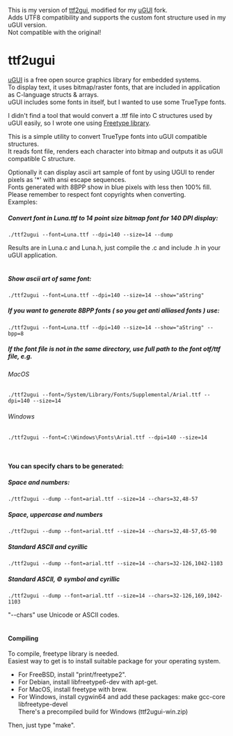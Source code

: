 This is my version of [ttf2gui](https://github.com/AriZuu/ttf2ugui), modified for my [uGUI](https://github.com/deividalfa/UGUI) fork.<br>
Adds UTF8 compatibility and supports the custom font structure used in my uGUI version.<br>
Not compatible with the original!<br>

ttf2ugui
========

[uGUI][1] is a free open source graphics library for embedded systems.<br>
To display text, it uses bitmap/raster fonts, that are included in application as C-language structs & arrays.<br>
uGUI includes some fonts in itself, but I wanted to use some TrueType fonts.<br>

I didn't find a tool that would convert a .ttf file into C structures used by uGUI easily, so I wrote one using [Freetype library][2].<br>

This is a simple utility to convert TrueType fonts into uGUI compatible structures.<br>
It reads font file, renders each character into bitmap and outputs it as uGUI compatible C structure.<br>

Optionally it can display ascii art sample of font by using UGUI to render pixels as '*' with ansi escape sequences.<br>
Fonts generated with 8BPP show in blue pixels with less then 100% fill.<br>
Please remember to respect font copyrights when converting.<br>
Examples:<br>

##### Convert font in Luna.ttf to 14 point size bitmap font for 140 DPI display:<br>
```./ttf2ugui --font=Luna.ttf --dpi=140 --size=14 --dump```

Results are in Luna.c and Luna.h, just compile the .c and include .h in your uGUI application.<br><br>

##### Show ascii art of same font:<br>
```./ttf2ugui --font=Luna.ttf --dpi=140 --size=14 --show="aString"```

##### If you want to generate 8BPP fonts ( so you get anti alliased fonts ) use:<br>
```./ttf2ugui --font=Luna.ttf --dpi=140 --size=14 --show="aString" --bpp=8```

##### If the font file is not in the same directory, use full path to the font otf/ttf file, e.g.<br>
###### MacOS

```./ttf2ugui --font=/System/Library/Fonts/Supplemental/Arial.ttf --dpi=140 --size=14```

###### Windows

```./ttf2ugui --font=C:\Windows\Fonts\Arial.ttf --dpi=140 --size=14```

<br>

#### You can specify chars to be generated:
##### Space and numbers:<br>
```./ttf2ugui --dump --font=arial.ttf --size=14 --chars=32,48-57```

##### Space, uppercase and numbers<br>
```./ttf2ugui --dump --font=arial.ttf --size=14 --chars=32,48-57,65-90```

##### Standard ASCII and cyrillic<br>
```./ttf2ugui --dump --font=arial.ttf --size=14 --chars=32-126,1042-1103```

##### Standard ASCII, © symbol and cyrillic<br>
```./ttf2ugui --dump --font=arial.ttf --size=14 --chars=32-126,169,1042-1103```

"--chars" use Unicode or ASCII codes.<br>
<br>

#### Compiling
To compile, freetype library is needed.<br>
Easiest way to get is to install suitable package for your operating system.<br>

- For FreeBSD, install "print/freetype2".<br>
- For Debian, install libfreetype6-dev with apt-get.<br>
- For MacOS, install freetype with brew.<br>
- For Windows, install cygwin64 and add these packages: make gcc-core libfreetype-devel<br>
There's a precompiled build for Windows (ttf2ugui-win.zip)<br>

Then, just type "make".<br>

[1]: http://www.embeddedlightning.com/ugui/
[2]: http://freetype.org/
